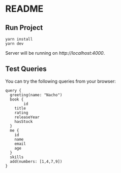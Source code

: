 # README

## Run Project

```
yarn install
yarn dev
```

Server will be running on _http://localhost:4000_.

## Test Queries

You can try the following queries from your browser:

```
query {
  greeting(name: "Nacho")
  book {
		id
    title
    rating
    releaseYear
    hasStock
  }
  me {
    id
    name
    email
    age
  }
  skills
  add(numbers: [1,4,7,9])
}
```
